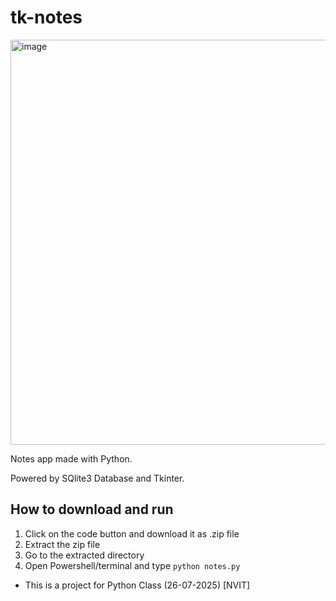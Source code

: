 # tk-notes

<img width="709" height="648" alt="image" src="https://github.com/user-attachments/assets/024121db-ee52-4fe2-bb02-abe6b497f6a6" />


Notes app made with Python.

Powered by SQlite3 Database and Tkinter.

## How to download and run
1. Click on the code button and download it as .zip file
2. Extract the zip file
3. Go to the extracted directory
4. Open Powershell/terminal and type `python notes.py`

- This is a project for Python Class (26-07-2025) [NVIT]
